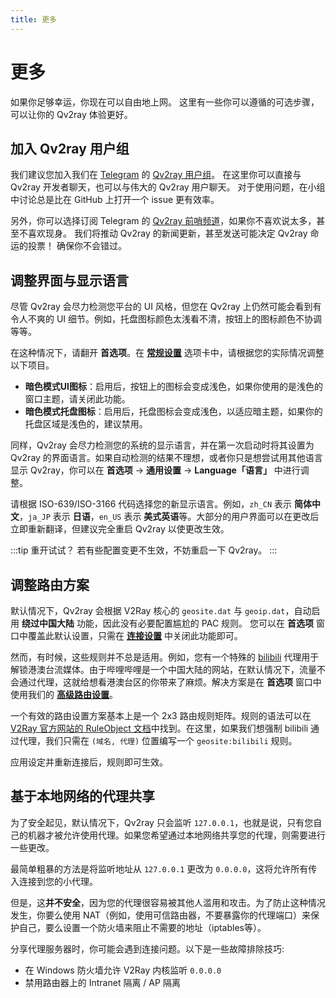 ```yaml
---
title: 更多
---
```


# 更多

如果你足够幸运，你现在可以自由地上网。 这里有一些你可以遵循的可选步骤，可以让你的 Qv2ray 体验更好。

## 加入 Qv2ray 用户组

我们建议您加入我们在 [Telegram](https://telegram.org/) 的 [Qv2ray 用户组](https://t.me/qv2ray)。 在这里你可以直接与 Qv2ray 开发者聊天，也可以与伟大的 Qv2ray 用户聊天。 对于使用问题，在小组中讨论总是比在 GitHub 上打开一个 issue 更有效率。

另外，你可以选择订阅 Telegram 的 [Qv2ray 前哨频道](https://t.me/qv2ray_outpost)，如果你不喜欢说太多，甚至不喜欢现身。 我们将推动 Qv2ray 的新闻更新，甚至发送可能决定 Qv2ray 命运的投票！ 确保你不会错过。

## 调整界面与显示语言

尽管 Qv2ray 会尽力检测您平台的 UI 风格，但您在 Qv2ray 上仍然可能会看到有令人不爽的 UI 细节。例如，托盘图标颜色太浅看不清，按钮上的图标颜色不协调等等。

在这种情况下，请翻开 **首选项**。在 **[常规设置](qv2ray://open/preference/general)** 选项卡中，请根据您的实际情况调整以下项目。

* **暗色模式UI图标**：启用后，按钮上的图标会变成浅色，如果你使用的是浅色的窗口主题，请关闭此功能。
* **暗色模式托盘图标**：启用后，托盘图标会变成浅色，以适应暗主题，如果你的托盘区域是浅色的，建议禁用。

同样，Qv2ray 会尽力检测您的系统的显示语言，并在第一次启动时将其设置为 Qv2ray 的界面语言。如果自动检测的结果不理想，或者你只是想尝试用其他语言显示 Qv2ray，你可以在 **首选项** -> **通用设置** -> **Language「语言」** 中进行调整。

请根据 ISO-639/ISO-3166 代码选择您的新显示语言。例如，`zh_CN` 表示 **简体中文**，`ja_JP` 表示 **日语**，`en_US` 表示 **美式英语**等。大部分的用户界面可以在更改后立即重新翻译，但建议完全重启 Qv2ray 以使更改生效。

:::tip 重开试试？
若有些配置变更不生效，不妨重启一下 Qv2ray。
:::

## 调整路由方案

默认情况下，Qv2ray 会根据 V2Ray 核心的 `geosite.dat` 与 `geoip.dat`，自动启用 **绕过中国大陆** 功能，因此没有必要配置尴尬的 PAC 规则。 您可以在 **首选项** 窗口中覆盖此默认设置，只需在 **[连接设置](qv2ray://open/preference/connection)** 中关闭此功能即可。

然而，有时候，这些规则并不总是适用。例如，您有一个特殊的 [bilibili](https://bilibili.com) 代理用于解锁港澳台流媒体。由于哔哩哔哩是一个中国大陆的网站，在默认情况下，流量不会通过代理，这就给想看港澳台区的你带来了麻烦。解决方案是在 **首选项** 窗口中使用我们的 **[高级路由设置](qv2ray://open/preference/route)**。

一个有效的路由设置方案基本上是一个 2x3 路由规则矩阵。规则的语法可以在 [V2Ray 官方网站的 RuleObject 文档](https://v2ray.com/chapter_02/03_routing.html#ruleobject)中找到。在这里，如果我们想强制 bilibili 通过代理，我们只需在 `(域名, 代理)` 位置编写一个 `geosite:bilibili` 规则。

应用设定并重新连接后，规则即可生效。

## 基于本地网络的代理共享

为了安全起见，默认情况下，Qv2ray 只会监听 `127.0.0.1`，也就是说，只有您自己的机器才被允许使用代理。如果您希望通过本地网络共享您的代理，则需要进行一些更改。

最简单粗暴的方法是将监听地址从 `127.0.0.1` 更改为 `0.0.0.0`，这将允许所有传入连接到您的小代理。

但是，这**并不安全**，因为您的代理很容易被其他人滥用和攻击。为了防止这种情况发生，你要么使用 NAT（例如，使用可信路由器，不要暴露你的代理端口）来保护自己，要么设置一个防火墙来阻止不需要的地址（iptables等）。

分享代理服务器时，你可能会遇到连接问题。以下是一些故障排除技巧:

* 在 Windows 防火墙允许 V2Ray 内核监听 `0.0.0.0`
* 禁用路由器上的 Intranet 隔离 / AP 隔离
